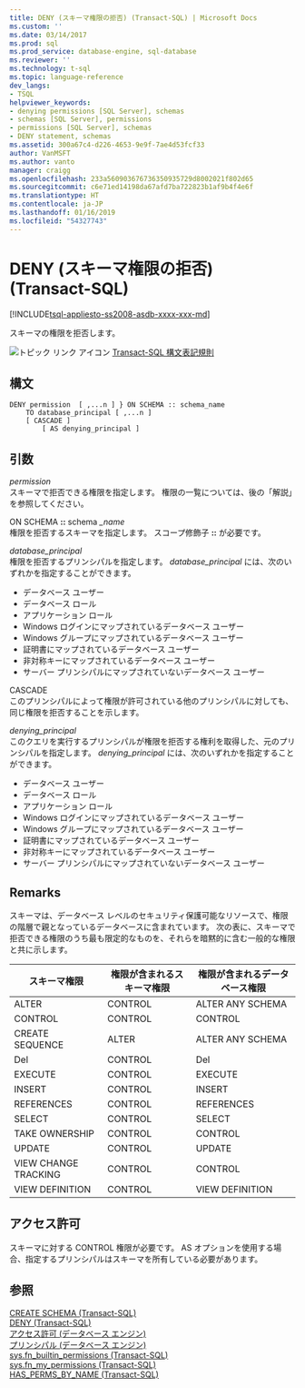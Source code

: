 ```yaml
---
title: DENY (スキーマ権限の拒否) (Transact-SQL) | Microsoft Docs
ms.custom: ''
ms.date: 03/14/2017
ms.prod: sql
ms.prod_service: database-engine, sql-database
ms.reviewer: ''
ms.technology: t-sql
ms.topic: language-reference
dev_langs:
- TSQL
helpviewer_keywords:
- denying permissions [SQL Server], schemas
- schemas [SQL Server], permissions
- permissions [SQL Server], schemas
- DENY statement, schemas
ms.assetid: 300a67c4-d226-4653-9e9f-7ae4d53fcf33
author: VanMSFT
ms.author: vanto
manager: craigg
ms.openlocfilehash: 233a560903676736350935729d8002021f802d65
ms.sourcegitcommit: c6e71ed14198da67afd7ba722823b1af9b4f4e6f
ms.translationtype: HT
ms.contentlocale: ja-JP
ms.lasthandoff: 01/16/2019
ms.locfileid: "54327743"
---
```

# <a name="deny-schema-permissions-transact-sql"></a>DENY (スキーマ権限の拒否) (Transact-SQL)
[!INCLUDE[tsql-appliesto-ss2008-asdb-xxxx-xxx-md](../../includes/tsql-appliesto-ss2008-asdb-xxxx-xxx-md.md)]

  スキーマの権限を拒否します。  
  

 ![トピック リンク アイコン](../../database-engine/configure-windows/media/topic-link.gif "トピック リンク アイコン") [Transact-SQL 構文表記規則](../../t-sql/language-elements/transact-sql-syntax-conventions-transact-sql.md)  
  
## <a name="syntax"></a>構文  
  
```  
DENY permission  [ ,...n ] } ON SCHEMA :: schema_name  
    TO database_principal [ ,...n ]   
    [ CASCADE ]  
        [ AS denying_principal ]  
```  
  
## <a name="arguments"></a>引数  
 *permission*  
 スキーマで拒否できる権限を指定します。 権限の一覧については、後の「解説」を参照してください。  
  
 ON SCHEMA **::** schema *_name*  
 権限を拒否するスキーマを指定します。 スコープ修飾子 **::** が必要です。  
  
 *database_principal*  
 権限を拒否するプリンシパルを指定します。 *database_principal* には、次のいずれかを指定することができます。  
  
-   データベース ユーザー  
-   データベース ロール  
-   アプリケーション ロール  
-   Windows ログインにマップされているデータベース ユーザー  
-   Windows グループにマップされているデータベース ユーザー  
-   証明書にマップされているデータベース ユーザー  
-   非対称キーにマップされているデータベース ユーザー  
-   サーバー プリンシパルにマップされていないデータベース ユーザー  
  
CASCADE  
 このプリンシパルによって権限が許可されている他のプリンシパルに対しても、同じ権限を拒否することを示します。  
  
*denying_principal*  
 このクエリを実行するプリンシパルが権限を拒否する権利を取得した、元のプリンシパルを指定します。 *denying_principal* には、次のいずれかを指定することができます。  
  
-   データベース ユーザー  
-   データベース ロール  
-   アプリケーション ロール  
-   Windows ログインにマップされているデータベース ユーザー  
-   Windows グループにマップされているデータベース ユーザー  
-   証明書にマップされているデータベース ユーザー  
-   非対称キーにマップされているデータベース ユーザー  
-   サーバー プリンシパルにマップされていないデータベース ユーザー  
  
## <a name="remarks"></a>Remarks  
 スキーマは、データベース レベルのセキュリティ保護可能なリソースで、権限の階層で親となっているデータベースに含まれています。 次の表に、スキーマで拒否できる権限のうち最も限定的なものを、それらを暗黙的に含む一般的な権限と共に示します。  
  
|スキーマ権限|権限が含まれるスキーマ権限|権限が含まれるデータベース権限|  
|-----------------------|----------------------------------|------------------------------------|  
|ALTER|CONTROL|ALTER ANY SCHEMA|  
|CONTROL|CONTROL|CONTROL|  
|CREATE SEQUENCE|ALTER|ALTER ANY SCHEMA|  
|Del|CONTROL|Del|  
|EXECUTE|CONTROL|EXECUTE|  
|INSERT|CONTROL|INSERT|  
|REFERENCES|CONTROL|REFERENCES|  
|SELECT|CONTROL|SELECT|  
|TAKE OWNERSHIP|CONTROL|CONTROL|  
|UPDATE|CONTROL|UPDATE|  
|VIEW CHANGE TRACKING|CONTROL|CONTROL|  
|VIEW DEFINITION|CONTROL|VIEW DEFINITION|  
  
## <a name="permissions"></a>アクセス許可  
 スキーマに対する CONTROL 権限が必要です。 AS オプションを使用する場合、指定するプリンシパルはスキーマを所有している必要があります。  
  
## <a name="see-also"></a>参照  
 [CREATE SCHEMA &#40;Transact-SQL&#41;](../../t-sql/statements/create-schema-transact-sql.md)   
 [DENY &#40;Transact-SQL&#41;](../../t-sql/statements/deny-transact-sql.md)   
 [アクセス許可 &#40;データベース エンジン&#41;](../../relational-databases/security/permissions-database-engine.md)   
 [プリンシパル &#40;データベース エンジン&#41;](../../relational-databases/security/authentication-access/principals-database-engine.md)   
 [sys.fn_builtin_permissions &#40;Transact-SQL&#41;](../../relational-databases/system-functions/sys-fn-builtin-permissions-transact-sql.md)   
 [sys.fn_my_permissions &#40;Transact-SQL&#41;](../../relational-databases/system-functions/sys-fn-my-permissions-transact-sql.md)   
 [HAS_PERMS_BY_NAME &#40;Transact-SQL&#41;](../../t-sql/functions/has-perms-by-name-transact-sql.md)  
  
  
